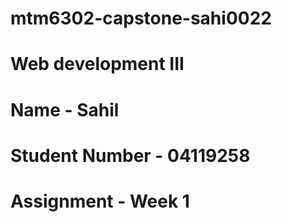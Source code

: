 # mtm6302-capstone-sahi0022
# Web development III
# Name - Sahil 
# Student Number - 04119258
# Assignment - Week 1 